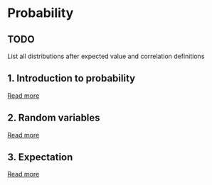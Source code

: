 # Probability

## TODO

List all distributions after expected value and correlation definitions

## 1. Introduction to probability

[Read more](./0001-introduction-to-probability/README.md)

## 2. Random variables

[Read more](./0002-random-variables/README.md)

## 3. Expectation

[Read more](./0003-expectation/README.md)